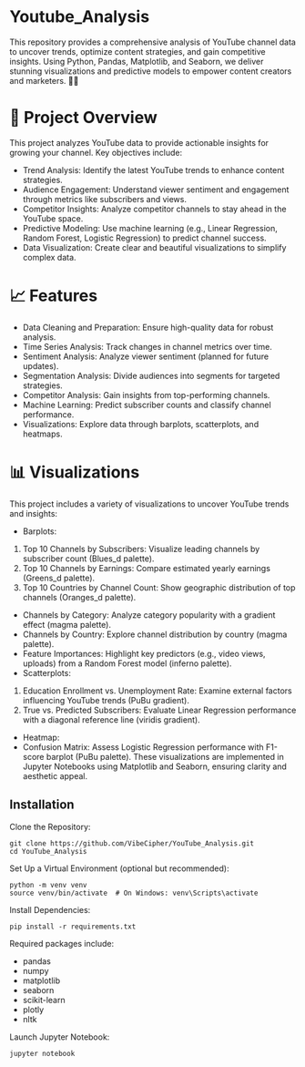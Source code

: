 # Youtube_Analysis
This repository provides a comprehensive analysis of YouTube channel data to uncover trends, optimize content strategies, and gain competitive insights. Using Python, Pandas, Matplotlib, and Seaborn, we deliver stunning visualizations and predictive models to empower content creators and marketers. 🎥✨
 # 🎯 Project Overview
This project analyzes YouTube data to provide actionable insights for growing your channel. Key objectives include:
- Trend Analysis: Identify the latest YouTube trends to enhance content strategies.
- Audience Engagement: Understand viewer sentiment and engagement through metrics like subscribers and views.
- Competitor Insights: Analyze competitor channels to stay ahead in the YouTube space.
- Predictive Modeling: Use machine learning (e.g., Linear Regression, Random Forest, Logistic Regression) to predict channel success.
- Data Visualization: Create clear and beautiful visualizations to simplify complex data.
# 📈 Features
- Data Cleaning and Preparation: Ensure high-quality data for robust analysis.
- Time Series Analysis: Track changes in channel metrics over time.
- Sentiment Analysis: Analyze viewer sentiment (planned for future updates).
- Segmentation Analysis: Divide audiences into segments for targeted strategies.
- Competitor Analysis: Gain insights from top-performing channels.
- Machine Learning: Predict subscriber counts and classify channel performance.
- Visualizations: Explore data through barplots, scatterplots, and heatmaps.
# 📊 Visualizations
This project includes a variety of visualizations to uncover YouTube trends and insights:
- Barplots:
 1. Top 10 Channels by Subscribers: Visualize leading channels by subscriber count (Blues_d palette).
 2. Top 10 Channels by Earnings: Compare estimated yearly earnings (Greens_d palette).
 3. Top 10 Countries by Channel Count: Show geographic distribution of top channels (Oranges_d palette).
- Channels by Category: Analyze category popularity with a gradient effect (magma palette).
- Channels by Country: Explore channel distribution by country (magma palette).
- Feature Importances: Highlight key predictors (e.g., video views, uploads) from a Random Forest model (inferno palette).
- Scatterplots:
 1. Education Enrollment vs. Unemployment Rate: Examine external factors influencing YouTube trends (PuBu gradient).
 2. True vs. Predicted Subscribers: Evaluate Linear Regression performance with a diagonal reference line (viridis gradient).
- Heatmap:
- Confusion Matrix: Assess Logistic Regression performance with F1-score barplot (PuBu palette).
These visualizations are implemented in Jupyter Notebooks using Matplotlib and Seaborn, ensuring clarity and aesthetic appeal.
## Installation
Clone the Repository:
```
git clone https://github.com/VibeCipher/YouTube_Analysis.git
cd YouTube_Analysis
```
Set Up a Virtual Environment (optional but recommended):
```
python -m venv venv
source venv/bin/activate  # On Windows: venv\Scripts\activate
```
Install Dependencies:
```
pip install -r requirements.txt
```
Required packages include:
- pandas
- numpy
- matplotlib
- seaborn
- scikit-learn
- plotly
- nltk

Launch Jupyter Notebook:
```
jupyter notebook
```
